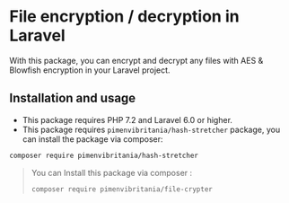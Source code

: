 # File encryption / decryption in Laravel

With this package, you can encrypt and decrypt any files with AES & Blowfish encryption in your Laravel project.

## Installation and usage

 - This package requires PHP 7.2 and Laravel 6.0 or higher.  
 - This package requires `pimenvibritania/hash-stretcher` package, you can install the package via composer:

```bash
composer require pimenvibritania/hash-stretcher
```

> You can Install this package via composer  :
> ```bash
> composer require pimenvibritania/file-crypter
>```